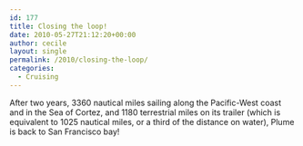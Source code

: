 ```yaml
---
id: 177
title: Closing the loop!
date: 2010-05-27T21:12:20+00:00
author: cecile
layout: single
permalink: /2010/closing-the-loop/
categories:
  - Cruising
---
```

After two years, 3360 nautical miles sailing along the Pacific-West coast and in
the Sea of Cortez, and 1180 terrestrial miles on its trailer (which is
equivalent to 1025 nautical miles, or a third of the distance on water), Plume
is back to San Francisco bay!